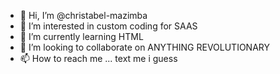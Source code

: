 - 👋 Hi, I’m @christabel-mazimba
- 👀 I’m interested in custom coding for SAAS
- 🌱 I’m currently learning HTML
- 💞️ I’m looking to collaborate on ANYTHING REVOLUTIONARY
- 📫 How to reach me ... text me i guess

<!---
christabel-mazimba/christabel-mazimba is a ✨ special ✨ repository because its `README.md` (this file) appears on your GitHub profile.
You can click the Preview link to take a look at your changes.
--->
